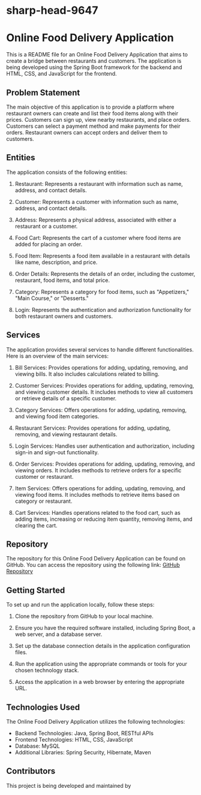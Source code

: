 # sharp-head-9647

# Online Food Delivery Application

This is a README file for an Online Food Delivery Application that aims to create a bridge between restaurants and customers. The application is being developed using the Spring Boot framework for the backend and HTML, CSS, and JavaScript for the frontend.

## Problem Statement

The main objective of this application is to provide a platform where restaurant owners can create and list their food items along with their prices. Customers can sign up, view nearby restaurants, and place orders. Customers can select a payment method and make payments for their orders. Restaurant owners can accept orders and deliver them to customers.

## Entities

The application consists of the following entities:

1. Restaurant: Represents a restaurant with information such as name, address, and contact details.

2. Customer: Represents a customer with information such as name, address, and contact details.

3. Address: Represents a physical address, associated with either a restaurant or a customer.

4. Food Cart: Represents the cart of a customer where food items are added for placing an order.

5. Food Item: Represents a food item available in a restaurant with details like name, description, and price.

6. Order Details: Represents the details of an order, including the customer, restaurant, food items, and total price.

7. Category: Represents a category for food items, such as "Appetizers," "Main Course," or "Desserts."

8. Login: Represents the authentication and authorization functionality for both restaurant owners and customers.

## Services

The application provides several services to handle different functionalities. Here is an overview of the main services:

1. Bill Services: Provides operations for adding, updating, removing, and viewing bills. It also includes calculations related to billing.

2. Customer Services: Provides operations for adding, updating, removing, and viewing customer details. It includes methods to view all customers or retrieve details of a specific customer.

3. Category Services: Offers operations for adding, updating, removing, and viewing food item categories.

4. Restaurant Services: Provides operations for adding, updating, removing, and viewing restaurant details.

5. Login Services: Handles user authentication and authorization, including sign-in and sign-out functionality.

6. Order Services: Provides operations for adding, updating, removing, and viewing orders. It includes methods to retrieve orders for a specific customer or restaurant.

7. Item Services: Offers operations for adding, updating, removing, and viewing food items. It includes methods to retrieve items based on category or restaurant.

8. Cart Services: Handles operations related to the food cart, such as adding items, increasing or reducing item quantity, removing items, and clearing the cart.

## Repository

The repository for this Online Food Delivery Application can be found on GitHub. You can access the repository using the following link: [GitHub Repository](https://github.com/rameshy9891/sharp-head-9647)

## Getting Started

To set up and run the application locally, follow these steps:

1. Clone the repository from GitHub to your local machine.

2. Ensure you have the required software installed, including Spring Boot, a web server, and a database server.

3. Set up the database connection details in the application configuration files.

4. Run the application using the appropriate commands or tools for your chosen technology stack.

5. Access the application in a web browser by entering the appropriate URL.

## Technologies Used

The Online Food Delivery Application utilizes the following technologies:

- Backend Technologies: Java, Spring Boot, RESTful APIs
- Frontend Technologies: HTML, CSS, JavaScript
- Database: MySQL
- Additional Libraries: Spring Security, Hibernate, Maven

## Contributors

This project is being developed and maintained by

